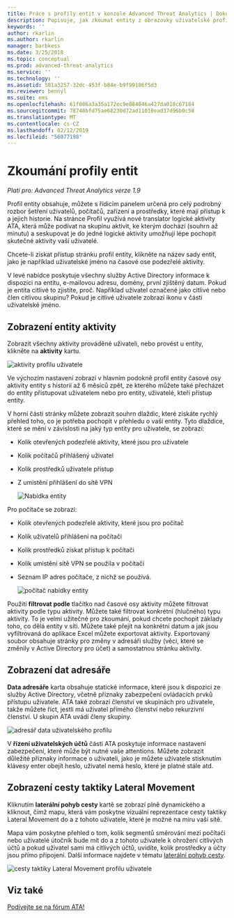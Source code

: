 ```yaml
---
title: Práce s profily entit v konzole Advanced Threat Analytics | Dokumentace Microsoftu
description: Popisuje, jak zkoumat entity z obrazovky uživatelské profily v konzole ATA
keywords: ''
author: rkarlin
ms.author: rkarlin
manager: barbkess
ms.date: 3/25/2018
ms.topic: conceptual
ms.prod: advanced-threat-analytics
ms.service: ''
ms.technology: ''
ms.assetid: 581a3257-32dc-453f-b84e-b9f99186f5d3
ms.reviewer: bennyl
ms.suite: ems
ms.openlocfilehash: 61f086a3a35a172ec9e884046a427da018c67184
ms.sourcegitcommit: 78748bfd75ae68230d72ad11010ead37d96b0c58
ms.translationtype: MT
ms.contentlocale: cs-CZ
ms.lasthandoff: 02/12/2019
ms.locfileid: "56077198"
---
```

# <a name="investigating-entity-profiles"></a>Zkoumání profily entit


*Platí pro: Advanced Threat Analytics verze 1.9*

Profil entity obsahuje, můžete s řídicím panelem určená pro celý podrobný rozbor šetření uživatelů, počítačů, zařízení a prostředky, které mají přístup k a jejich historie. Na stránce Profil využívá nové translator logické aktivity ATA, která může podívat na skupinu aktivit, ke kterým dochází (souhrn až minutu) a seskupovat je do jedné logické aktivity umožňují lépe pochopit skutečné aktivity vaší uživatelé.

Chcete-li získat přístup stránku profil entity, klikněte na název sady entit, jako je například uživatelské jméno na časové ose podezřelé aktivity.

V levé nabídce poskytuje všechny služby Active Directory informace k dispozici na entitu, e-mailovou adresu, domény, první zjištěný datum. Pokud je entita citlivé to zjistíte, proč. Například uživatel označené jako citlivé nebo člen citlivou skupinu?
Pokud je citlivé uživatele zobrazí ikonu v části uživatelské jméno.

## <a name="view-entity-activities"></a>Zobrazení entity aktivity

Zobrazit všechny aktivity prováděné uživateli, nebo provést u entity, klikněte na **aktivity** kartu. 

 ![aktivity profilu uživatele](media/user-profile-activities.png)

Ve výchozím nastavení zobrazí v hlavním podokně profil entity časové osy aktivity entity s historií až 6 měsíců zpět, ze kterého můžete také přecházet do entity přistupovat uživatelem nebo pro entity, uživatelé, kteří přístup entity.

V horní části stránky můžete zobrazit souhrn dlaždic, které získáte rychlý přehled toho, co je potřeba pochopit v přehledu o vaší entity. Tyto dlaždice, které se mění v závislosti na jaký typ entity pro uživatele, se zobrazí:
- Kolik otevřených podezřelé aktivity, které jsou pro uživatele
- Kolik počítačů přihlášený uživatel
- Kolik prostředků uživatele přístup
- Z umístění přihlášení do sítě VPN

  ![Nabídka entity](media/entity-menu.png)

Pro počítače se zobrazí:
- Kolik otevřených podezřelé aktivity, které jsou pro počítač
- Kolik uživatelů přihlášení na počítači
- Kolik prostředků získat přístup k počítači
- Kolik umístění sítě VPN se použila v počítači
- Seznam IP adres počítače, z nichž se používá.

  ![počítač nabídky entity](media/entity-computer.png)

Použití **filtrovat podle** tlačítko nad časové osy aktivity můžete filtrovat aktivity podle typu aktivity. Můžete také filtrovat konkrétní (hlučného) typu aktivity. To je velmi užitečné pro zkoumání, pokud chcete pochopit základy toho, co dělá entity v síti. Můžete také přejít na konkrétní datum a jak jsou vyfiltrovaná do aplikace Excel můžete exportovat aktivity. Exportovaný soubor obsahuje stránky pro změny v adresáři služby (věci, které se změnily v Active Directory pro účet) a samostatnou stránku aktivity. 

## <a name="view-directory-data"></a>Zobrazení dat adresáře

**Data adresáře** karta obsahuje statické informace, které jsou k dispozici ze služby Active Directory, včetně příznaky zabezpečení ovládacích prvků přístupu uživatele. ATA také zobrazí členství ve skupinách pro uživatele, takže můžete říct, jestli má uživatel přímého členství nebo rekurzivní členství. U skupin ATA uvádí členy skupiny.

 ![adresář data uživatelského profilu](media/user-profile-dir-data.png)

V **řízení uživatelských účtů** části ATA poskytuje informace nastavení zabezpečení, které může být nutné vaše attentions. Můžete zobrazit důležité příznaky informace o uživateli, jako je můžete uživatele stisknutím klávesy enter obejít heslo, uživatel nemá heslo, které je platné stále atd. 

## <a name="view-lateral-movement-paths"></a>Zobrazení cesty taktiky Lateral Movement

Kliknutím **laterální pohyb cesty** kartě se zobrazí plně dynamického a kliknout, čímž mapu, která vám poskytne vizuální reprezentace cesty taktiky Lateral Movement do a z tohoto uživatele, které je možné na míru vaší sítě.

Mapa vám poskytne přehled o tom, kolik segmentů směrování mezi počítači nebo uživatelé útočník bude mít do a z tohoto uživatele k ohrožení citlivých účtů a pokud uživatel sami má citlivých účtů, uvidíte, kolik prostředky a účty jsou přímo připojení. Další informace najdete v tématu [laterální pohyb cesty](use-case-lateral-movement-path.md). 

 ![cesty taktiky Lateral Movement profilu uživatele](media/user-profile-lateral-movement-paths.png)


## <a name="see-also"></a>Viz také
[Podívejte se na fórum ATA!](https://social.technet.microsoft.com/Forums/security/home?forum=mata)
